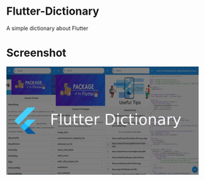 # Flutter-Dictionary
 A simple dictionary about Flutter

# Screenshot
 ![Flutter Dictionary](screenshot/thumbnail.png)
